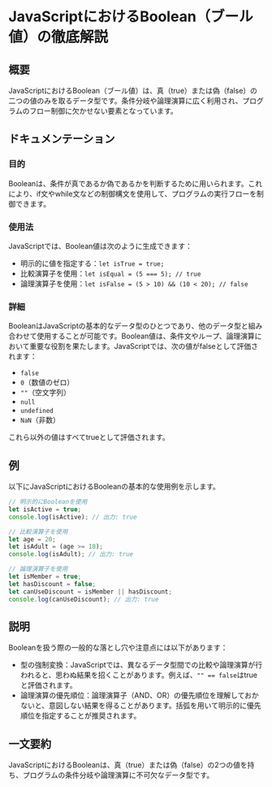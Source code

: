 <!--
Meta Description: # JavaScriptにおけるBoolean（ブール値）の徹底解説 ## 概要 JavaScriptにおけるBoolean（ブール値）は、真（true）または偽（false）の二つの値のみを取るデータ型です。条件分岐や論理演算に広く利用され、プログラムのフロー制御に欠かせない要素となっています。 ...
Meta Keywords: true, let, false, javascriptでは, console
-->

# JavaScriptにおけるBoolean（ブール値）の徹底解説

## 概要
JavaScriptにおけるBoolean（ブール値）は、真（true）または偽（false）の二つの値のみを取るデータ型です。条件分岐や論理演算に広く利用され、プログラムのフロー制御に欠かせない要素となっています。

## ドキュメンテーション
### 目的
Booleanは、条件が真であるか偽であるかを判断するために用いられます。これにより、if文やwhile文などの制御構文を使用して、プログラムの実行フローを制御できます。

### 使用法
JavaScriptでは、Boolean値は次のように生成できます：
- 明示的に値を指定する：`let isTrue = true;`
- 比較演算子を使用：`let isEqual = (5 === 5); // true`
- 論理演算子を使用：`let isFalse = (5 > 10) && (10 < 20); // false`

### 詳細
BooleanはJavaScriptの基本的なデータ型のひとつであり、他のデータ型と組み合わせて使用することが可能です。Boolean値は、条件文やループ、論理演算において重要な役割を果たします。JavaScriptでは、次の値がfalseとして評価されます：
- `false`
- `0`（数値のゼロ）
- `""`（空文字列）
- `null`
- `undefined`
- `NaN`（非数）

これら以外の値はすべてtrueとして評価されます。

## 例
以下にJavaScriptにおけるBooleanの基本的な使用例を示します。

```javascript
// 明示的にBooleanを使用
let isActive = true;
console.log(isActive); // 出力: true

// 比較演算子を使用
let age = 20;
let isAdult = (age >= 18);
console.log(isAdult); // 出力: true

// 論理演算子を使用
let isMember = true;
let hasDiscount = false;
let canUseDiscount = isMember || hasDiscount;
console.log(canUseDiscount); // 出力: true
```

## 説明
Booleanを扱う際の一般的な落とし穴や注意点には以下があります：
- 型の強制変換：JavaScriptでは、異なるデータ型間での比較や論理演算が行われると、思わぬ結果を招くことがあります。例えば、`"" == false`はtrueと評価されます。
- 論理演算の優先順位：論理演算子（AND、OR）の優先順位を理解しておかないと、意図しない結果を得ることがあります。括弧を用いて明示的に優先順位を指定することが推奨されます。

## 一文要約
JavaScriptにおけるBooleanは、真（true）または偽（false）の2つの値を持ち、プログラムの条件分岐や論理演算に不可欠なデータ型です。